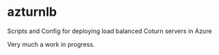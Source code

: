 # azturnlb
Scripts and Config for deploying load balanced Coturn servers in Azure

Very much a work in progress. 
